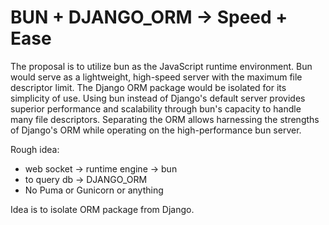 # BUN + DJANGO_ORM -> Speed + Ease

The proposal is to utilize bun as the JavaScript runtime environment. Bun would serve as a lightweight, high-speed server with the maximum file descriptor limit. The Django ORM package would be isolated for its simplicity of use. Using bun instead of Django's default server provides superior performance and scalability through bun's capacity to handle many file descriptors. Separating the ORM allows harnessing the strengths of Django's ORM while operating on the high-performance bun server.

Rough idea:

 - web socket -> runtime engine -> bun
 - to query db -> DJANGO_ORM
 - No Puma or Gunicorn or anything

Idea is to isolate ORM package from Django.
